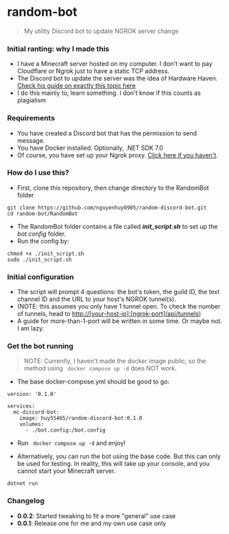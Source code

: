 # random-bot
> My utility Discord bot to update NGROK server change

### Initial ranting: why I made this
- I have a Minecraft server hosted on my computer. I don't want to pay Cloudflare or Ngrok just to have a static TCP address.
- The Discord bot to update the server was the idea of Hardware Haven. [Check his guide on exactly this topic here](https://www.youtube.com/watch?v=SZmc5uoNCko&t=1249s)
- I do this mainly to, learn something. I don't know if this counts as plagialism
### Requirements
- You have created a Discord bot that has the permission to send message.
- You have Docker installed. Optionally, .NET SDK 7.0
- Of course, you have set up your Ngrok proxy. [Click here if you haven't](/ngrok-setup.md).
### How do I use this?
* First, clone this repository, then change directory to the RandomBot folder
```
git clone https://github.com/nguyenhuy0905/random-discord-bot.git
cd random-bot/RandomBot
```
- The RandomBot folder contains a file called ***init_script.sh*** to set up the *bot.config* folder.
- Run the config by:
```
chmod +x ./init_script.sh
sudo ./init_script.sh
```

### Initial configuration
- The script will prompt 4 questions: the bot's token, the guild ID, the text channel ID and the URL to your host's NGROK tunnel(s).
- (NOTE: this assumes you only have 1 tunnel open. To check the number of tunnels, head to [http://[your-host-ip]:[ngrok-port]/api/tunnels]())
- A guide for more-than-1-port will be written in some time. Or maybe not. I am lazy.

### Get the bot running
> NOTE: Currently, I haven't made the docker image public, so the method using ``` docker compose up -d``` does NOT work.
- The base docker-compose.yml should be good to go:
```
version: '0.1.0'

services:
  mc-discord-bot:
    image: huy55465/random-discord-bot:0.1.0
    volumes:
      - ./bot.config:/bot.config

```
- Run ``` docker compose up -d``` and enjoy!

- Alternatively, you can run the bot using the base code. But this can only be used for testing. In reality, this will take up your console, and you cannot start your Minecraft server.
```
dotnet run
```


### Changelog
- **0.0.2**: Started tweaking to fit a more "general" use case
- **0.0.1**: Release one for me and my own use case only